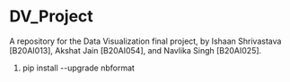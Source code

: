 # DV_Project
A repository for the Data Visualization final project, by Ishaan Shrivastava [B20AI013], Akshat Jain [B20AI054], and Navlika Singh [B20AI025].

1. pip install --upgrade nbformat